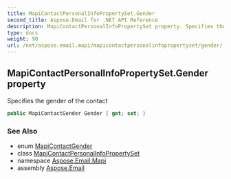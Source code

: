 ```yaml
---
title: MapiContactPersonalInfoPropertySet.Gender
second_title: Aspose.Email for .NET API Reference
description: MapiContactPersonalInfoPropertySet property. Specifies the gender of the contact
type: docs
weight: 90
url: /net/aspose.email.mapi/mapicontactpersonalinfopropertyset/gender/
---
```

## MapiContactPersonalInfoPropertySet.Gender property

Specifies the gender of the contact

```csharp
public MapiContactGender Gender { get; set; }
```

### See Also

* enum [MapiContactGender](../../mapicontactgender/)
* class [MapiContactPersonalInfoPropertySet](../)
* namespace [Aspose.Email.Mapi](../../mapicontactpersonalinfopropertyset/)
* assembly [Aspose.Email](../../../)


